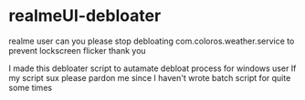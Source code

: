 # realmeUI-debloater
realme user can you please stop debloating com.coloros.weather.service to prevent lockscreen flicker thank you

I made this debloater script to autamate debloat process for windows user
If my script sux please pardon me since I haven't wrote batch script for quite some times
